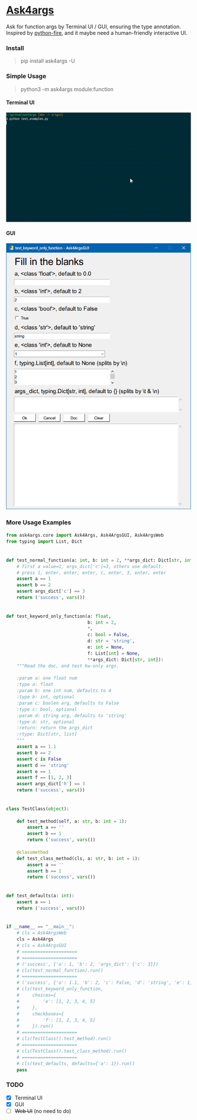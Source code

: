 # [Ask4args](https://github.com/ClericPy/ask4args)

Ask for function args by Terminal UI / GUI, ensuring the type annotation. Inspired by [python-fire](https://github.com/google/python-fire), and it maybe need a human-friendly interactive UI.

### Install

> pip install ask4args -U

### Simple Usage

> python3 -m ask4args module:function

#### Terminal UI

![demo.gif](demo.gif)

#### GUI

![demo2.png](demo2.png)

### More Usage Examples

```python
from ask4args.core import Ask4Args, Ask4ArgsGUI, Ask4ArgsWeb
from typing import List, Dict


def test_normal_function(a: int, b: int = 2, **args_dict: Dict[str, int]):
    # first a value=1, args_dict['c']=3, others use default.
    # press 1, enter, enter, enter, c, enter, 3, enter, enter
    assert a == 1
    assert b == 2
    assert args_dict['c'] == 3
    return ('success', vars())


def test_keyword_only_function(a: float,
                               b: int = 2,
                               *,
                               c: bool = False,
                               d: str = 'string',
                               e: int = None,
                               f: List[int] = None,
                               **args_dict: Dict[str, int]):
    """Read the doc, and test kw-only args.

    :param a: one float num
    :type a: float
    :param b: one int num, defaults to 4
    :type b: int, optional
    :param c: boolen arg, defaults to False
    :type c: bool, optional
    :param d: string arg, defaults to 'string'
    :type d: str, optional
    :return: return the args_dict
    :rtype: Dict[str, list]
    """
    assert a == 1.1
    assert b == 2
    assert c is False
    assert d == 'string'
    assert e == 1
    assert f == [1, 2, 3]
    assert args_dict['h'] == 3
    return ('success', vars())


class TestClass(object):

    def test_method(self, a: str, b: int = 1):
        assert a == ''
        assert b == 1
        return ('success', vars())

    @classmethod
    def test_class_method(cls, a: str, b: int = 1):
        assert a == ''
        assert b == 1
        return ('success', vars())


def test_defaults(a: int):
    assert a == 1
    return ('success', vars())


if __name__ == "__main__":
    # cls = Ask4ArgsWeb
    cls = Ask4Args
    # cls = Ask4ArgsGUI
    # =====================
    # =====================
    # ('success', {'a': 1, 'b': 2, 'args_dict': {'c': 3}})
    # cls(test_normal_function).run()
    # =====================
    # ('success', {'a': 1.1, 'b': 2, 'c': False, 'd': 'string', 'e': 1, 'f': [1, 2, 3], 'args_dict': {'h': 3}})
    # cls(test_keyword_only_function,
    #     choices={
    #         'e': [1, 2, 3, 4, 5]
    #     },
    #     checkboxes={
    #         'f': [1, 2, 3, 4, 5]
    #     }).run()
    # =====================
    # cls(TestClass().test_method).run()
    # =====================
    # cls(TestClass().test_class_method).run()
    # =====================
    # cls(test_defaults, defaults={'a': 1}).run()
    pass

```

### TODO

- [x] Terminal UI
- [x] GUI
- [ ] ~~Web UI~~ (no need to do)
